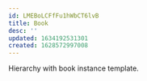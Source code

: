 ```yaml
---
id: LMEBoLCFfFu1hWbCT6lvB
title: Book
desc: ''
updated: 1634192531301
created: 1628572997008
---
```


Hierarchy with book instance template.
